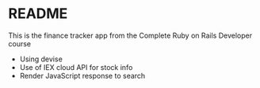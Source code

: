 # README

This is the finance tracker app from the Complete Ruby on Rails Developer course

* Using devise
* Use of IEX cloud API for stock info
* Render JavaScript response to search